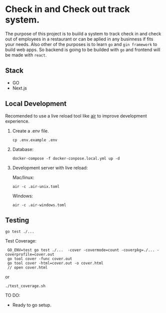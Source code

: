 # Check in and Check out track system.

The purpose of this project is to buiild a system to track check in and check out of employees in a restaurant or can be aplied in any businness if fits your needs. Also other of the purposes is to learn `go` and `gin framework` to build web apps. So backend is going to be builded with `go` and frontend will be made with `react`.

## Stack

- GO
- Next.js

## Local Development

Recomended to use a live reload tool like [air](https://github.com/cosmtrek/air) to improve development experience.

1. Create a .env file.
   ```
   cp .env.example .env
   ```
2. Database:
   ```
   docker-compose -f docker-conpose.local.yml up -d
   ```
3. Development server with live reload:

   Mac/linux:

   ```
   air -c .air-unix.toml
   ```

   Windows:

   ```
   air -c .air-windows.toml
   ```

## Testing

```
go test ./...
```

Test Coverage:

```
 GO_ENV=test go test ./...  -cover -covermode=count -coverpkg=./... -coverprofile=cover.out
 go tool cover -func cover.out
 go tool cover -html=cover.out -o cover.html
 // open cover.html
```
or 

```
./test_coverage.sh
``` 

TO DO:

- Ready to go setup.

